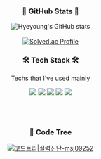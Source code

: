 
<div align="center">
 
<h3 align="center"> 🌿 GitHub Stats 🌿 </h3>
  
![Hyeyoung's GitHub stats](https://github-readme-stats.vercel.app/api?username=hye0e&show_icons=true&theme=vue)
<br><br>
[![Solved.ac Profile](http://mazassumnida.wtf/api/v2/generate_badge?boj=nanda5050)](https://solved.ac/nanda5050/)
</div>

<h3 align="center">🛠 Tech Stack 🛠</h3>

<p align="center"> Techs that I've used mainly </p>

<p align="center">
<img src="https://img.shields.io/badge/Java-007396?style=flat-square&logo=Java&logoColor=white"/></a> 
<img src="https://img.shields.io/badge/Java Script-F7DF1E?style=flat-square&logo=JavaScript&logoColor=white"/></a> 
<img src="https://img.shields.io/badge/Spring Boot-6DB33F?style=flat-square&logo=Spring&logoColor=white"/></a> 
<img src="https://img.shields.io/badge/MySql-4479A1?style=flat-square&logo=MySql&logoColor=white"/></a> 
<img src="https://img.shields.io/badge/Linux-FCC624?style=flat-square&logo=Linux&logoColor=white"/></a> 
</p>
<br><br>
<h3 align="center"> 🏅 Code Tree </h3>
<div align="center">
  
[![코드트리|실력진단-msj09252](https://banner.codetree.ai/v1/banner/msj09252)](https://www.codetree.ai/profiles/nanda5050)

</div>
<br><br>
<!--
**hye0e/hye0e** is a ✨ _special_ ✨ repository because its `README.md` (this file) appears on your GitHub profile.

Here are some ideas to get you started:

- 🌱 I’m currently learning Python
- 📫 How to reach me: nanda5050@naver.com
-->
